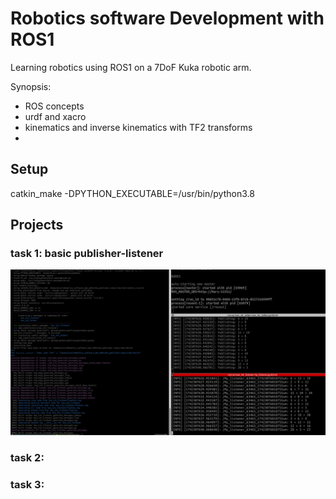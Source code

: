 # Robotics software Development with ROS1
Learning robotics using ROS1 on a 7DoF Kuka robotic arm.

Synopsis:
- ROS concepts
- urdf and xacro
- kinematics and inverse kinematics with TF2 transforms
- 

## Setup

catkin_make -DPYTHON_EXECUTABLE=/usr/bin/python3.8

## Projects

### task 1: basic publisher-listener

![Publisher-Subscriber communication](_images/01_pub-sub.png)

### task 2: 



### task 3: 
